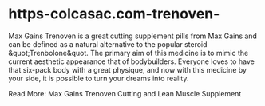# https-colcasac.com-trenoven-
Max Gains Trenoven is a great cutting supplement pills from Max Gains and can be defined as a natural alternative to the popular steroid &amp;quot;Trenbolone&amp;quot. The primary aim of this medicine is to mimic the current aesthetic appearance that of bodybuilders. Everyone loves to have that six-pack body with a great physique, and now with this medicine by your side, it is possible to turn your dreams into reality.  

Read More: Max Gains Trenoven Cutting and Lean Muscle Supplement
